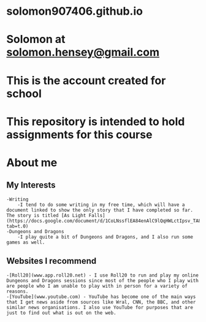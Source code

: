 # solomon907406.github.io

# Solomon at solomon.hensey@gmail.com
# This is the account created for school
# This repository is intended to hold assignments for this course

# About me
## My Interests
	-Writing
		-I tend to do some writing in my free time, which will have a document linked to show the only story that I have completed so far. The story is titled [As Light Falls](https://docs.google.com/document/d/1CoLNssflEA84enAlC9lQqHWLctIpsv_TA8wBA6Ckya8/edit?tab=t.0)
	-Dungeons and Dragons
		-I play quite a bit of Dungeons and Dragons, and I also run some games as well.

## Websites I recommend
	-[Roll20](www.app.roll20.net) - I use Roll20 to run and play my online Dungeons and Dragons sessions since most of the people who I play with are people who I am unable to play with in person for a variety of reasons.
	-[YouTube](www.youtube.com) - YouTube has become one of the main ways that I get news aside from sources like Wral, CNN, the BBC, and other similar news organisations. I also use YouTube for purposes that are just to find out what is out on the web.
